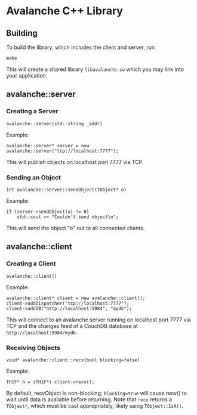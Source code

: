 Avalanche C++ Library
=====================
Building
--------

To build the library, which includes the client and server, run

    make

This will create a shared library `libavalanche.so` which you may link into your application.

avalanche::server
-----------------
### Creating a Server ###

    avalanche::server(std::string _addr)

Example:

    avalanche::server* server = new avalanche::server("tcp://localhost:7777");

This will publish objects on localhost port 7777 via TCP.

### Sending an Object ###

    int avalanche::server::sendObject(TObject* o)

Example:

    if (server->sendObject(o) != 0)
        std::cout << "Couldn't send object\n";

This will send the object "o" out to all connected clients.

avalanche::client
-----------------
### Creating a Client ###

    avalanche::client()

Example:

    avalanche::client* client = new avalanche::client();
    client->addDispatcher("tcp://localhost:7777");
    client->addDB("http://localhost:5984", "mydb");

This will connect to an avalanche server running on localhost port 7777 via TCP and the changes feed of a CouchDB database at `http://localhost:5984/mydb`.

### Receiving Objects ###

    void* avalanche::client::recv(bool blocking=false)

Example:

    TH1F* h = (TH1F*) client->recv();

By default, recvObject is non-blocking; `blocking=true` will cause recv() to wait until data is available before returning. Note that `recv` returns a `TObject*`, which must be cast appropriately, likely using `TObject::IsA()`.

